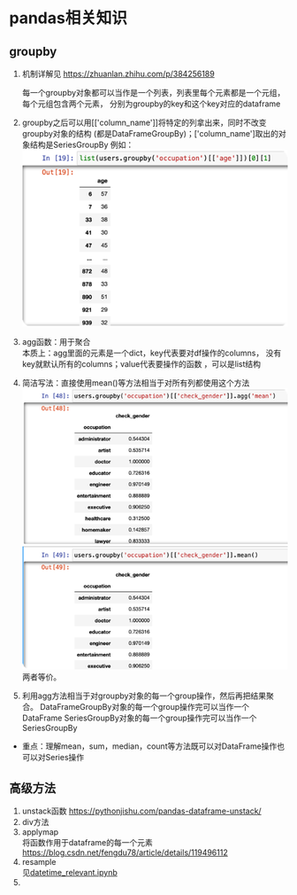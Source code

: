 # pandas相关知识

## groupby

1. 机制详解见 https://zhuanlan.zhihu.com/p/384256189

    每一个groupby对象都可以当作是一个列表，列表里每个元素都是一个元组，每个元组包含两个元素，
分别为groupby的key和这个key对应的dataframe
2. groupby之后可以用[['column_name']]将特定的列拿出来，同时不改变groupby对象的结构
(都是DataFrameGroupBy)；['column_name']取出的对象结构是SeriesGroupBy
例如：![img.png](../../../images/img_groupby_1.png)

3. agg函数：用于聚合<br>本质上：agg里面的元素是一个dict，key代表要对df操作的columns，
没有key就默认所有的columns；value代表要操作的函数 ，可以是list结构
4. 简洁写法：直接使用mean()等方法相当于对所有列都使用这个方法
![img.png](../../../images/img_groupby_2.png)两者等价。
5. 利用agg方法相当于对groupby对象的每一个group操作，然后再把结果聚合。
DataFrameGroupBy对象的每一个group操作完可以当作一个DataFrame
SeriesGroupBy对象的每一个group操作完可以当作一个SeriesGroupBy
* 重点：理解mean，sum，median，count等方法既可以对DataFrame操作也可以对Series操作

## 高级方法
1. unstack函数 https://pythonjishu.com/pandas-dataframe-unstack/
2. div方法
3. applymap<br>
将函数作用于dataframe的每一个元素 https://blog.csdn.net/fengdu78/article/details/119496112
4. resample<br>
见[datetime_relevant.ipynb](datetime_relevant.ipynb)
5. 